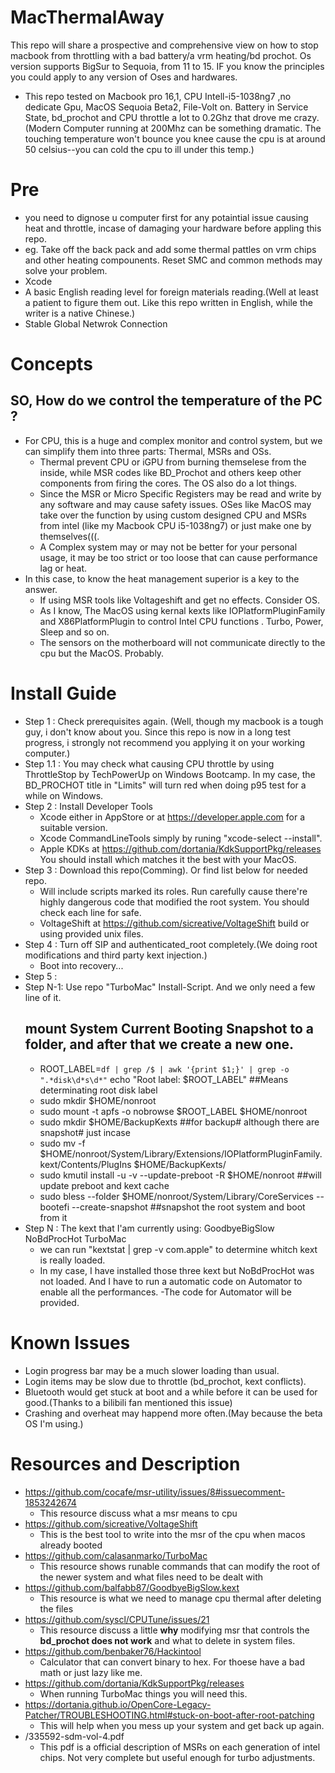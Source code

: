 # MacThermalAway
This repo will share a prospective and comprehensive view on how to stop macbook from throttling with a bad battery/a vrm heating/bd prochot. Os version supports BigSur to Sequoia, from 11 to 15. IF you know the principles you could apply to any version of Oses and hardwares.
- This repo tested on Macbook pro 16,1, CPU Intell-i5-1038ng7 ,no dedicate Gpu, MacOS Sequoia Beta2, File-Volt on. Battery in Service State, bd_prochot  and CPU throttle a lot to 0.2Ghz that drove me crazy.(Modern Computer running at 200Mhz can be something dramatic. The touching temperature won't bounce you knee cause the cpu is at around 50 celsius--you can cold the cpu to ill under this temp.)
# Pre
- you need to dignose u computer first for any potaintial issue causing heat and throttle, incase of damaging your hardware before appling this repo.
- eg. Take off the back pack and add some thermal pattles on vrm chips and other heating compounents. Reset SMC and common methods may solve your problem.
- Xcode
- A basic English reading level for foreign materials reading.(Well at least a patient to figure them out. Like this repo written in English, while the writer is a native Chinese.)
- Stable Global Netwrok Connection
# Concepts
 ## SO, How do we control the temperature of the PC ? ##
- For CPU, this is a huge and complex monitor and control system, but we can simplify them into three parts: Thermal, MSRs and OSs.
  - Thermal prevent CPU or iGPU from burning themselese from the inside, while MSR codes like BD_Prochot and others keep other components from firing the cores. The OS also do a lot things.
  - Since the MSR or Micro Specific Registers may be read and write by any software and may cause safety issues. OSes like MacOS may take over the function by using custom designed CPU and MSRs from intel (like my Macbook CPU i5-1038ng7) or just make one by themselves(((.
  - A Complex system may or may not be better for your personal usage, it may be too strict or too loose that can cause performance lag or heat.
- In this case, to know the heat management superior is a key to the answer.
  - If using MSR tools like Voltageshift and get no effects. Consider OS.
  - As I know, The MacOS using kernal kexts like IOPlatformPluginFamily and X86PlatformPlugin to control Intel CPU functions . Turbo, Power, Sleep and so on.
  - The sensors on the motherboard will not communicate directly to the cpu but the MacOS. Probably.
# Install Guide 
- Step 1 : Check prerequisites again. (Well, though my macbook is a tough guy, i don't know about you. Since this repo is now in a long test progress, i strongly not recommend you applying it on your working computer.)
- Step 1.1 : You may check what causing CPU throttle by using ThrottleStop by TechPowerUp on Windows Bootcamp. In my case, the BD_PROCHOT title in "Limits" will turn red when doing p95 test for a while on Windows.
- Step 2 : Install Developer Tools
  - Xcode either in AppStore or at https://developer.apple.com for a suitable version.
  - Xcode CommandLineTools simply by runing "xcode-select --install".
  - Apple KDKs at https://github.com/dortania/KdkSupportPkg/releases You should install which matches it the best with your MacOS.
- Step 3 : Download this repo(Comming). Or find list below for needed repo.
  - Will include scripts marked its roles. Run carefully cause there're highly dangerous code that modified the root system. You should check each line for safe.
  - VoltageShift at https://github.com/sicreative/VoltageShift build or using provided unix files.
- Step 4 : Turn off SIP and authenticated_root completely.(We doing root modifications and third party kext injection.)
  - Boot into recovery...
- Step 5 :
- Step N-1: Use repo "TurboMac" Install-Script. And we only need a few line of it.
  ## mount System Current Booting Snapshot to a folder, and after that we create a new one. ##
  - ROOT_LABEL=`df | grep /$ | awk '{print $1;}' | grep -o ".*disk\d*s\d*"`
echo "Root label: $ROOT_LABEL" ##Means determinating root disk label
  - sudo mkdir $HOME/nonroot
  - sudo mount -t apfs -o nobrowse $ROOT_LABEL $HOME/nonroot
  - sudo mkdir $HOME/BackupKexts ##for backup# although there are snapshot# just incase
  - sudo mv -f $HOME/nonroot/System/Library/Extensions/IOPlatformPluginFamily.kext/Contents/PlugIns $HOME/BackupKexts/
  - sudo kmutil install -u -v --update-preboot -R $HOME/nonroot ##will update preboot and kext cache
  - sudo bless --folder $HOME/nonroot/System/Library/CoreServices --bootefi --create-snapshot ##snapshot the root system and boot from it
- Step N : The kext that I'am currently using: GoodbyeBigSlow NoBdProcHot TurboMac
  - we can run "kextstat | grep -v com.apple" to determine whitch kext is really loaded.
  - In my case, I have installed those three kext but NoBdProcHot was not loaded. And I have to run a automatic code on Automator to enable all the performances.
    -The code for Automator will be provided.
# Known Issues
- Login progress bar may be a much slower loading than usual.
- Login items may be slow due to throttle (bd_prochot, kext conflicts).
- Bluetooth would get stuck at boot and a while before it can be used for good.(Thanks to a bilibili fan mentioned this issue)
- Crashing and overheat may happend more often.(May because the beta OS I'm using.)
# Resources and Description 
- https://github.com/cocafe/msr-utility/issues/8#issuecomment-1853242674
  - This resource discuss what a msr means to cpu
- https://github.com/sicreative/VoltageShift
  - This is the best tool to write into the msr of the cpu when macos already booted
- https://github.com/calasanmarko/TurboMac
  - This resource shows runable commands that can modify the root of the newer system and what files need to be dealt with
- https://github.com/balfabb87/GoodbyeBigSlow.kext
  - This resource is what we need to manage cpu thermal after deleting the files
- https://github.com/syscl/CPUTune/issues/21
  - This resource discuss a little **why** modifying msr that controls the **bd_prochot does not work** and what to delete in system files.
- https://github.com/benbaker76/Hackintool
  - Calculator that can convert binary to hex. For thoese have a bad math or just lazy like me.
- https://github.com/dortania/KdkSupportPkg/releases
  - When running TurboMac things you will need this.
- https://dortania.github.io/OpenCore-Legacy-Patcher/TROUBLESHOOTING.html#stuck-on-boot-after-root-patching
  - This will help when you mess up your system and get back up again.
- /335592-sdm-vol-4.pdf
  - This pdf is a official description of MSRs on each generation of intel chips. Not very complete but useful enough for turbo adjustments.
